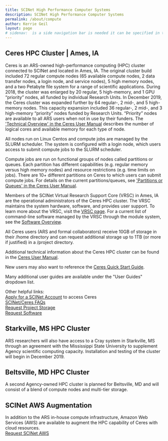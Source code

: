 ```yaml
---
title: SCINet High Performance Computer Systems
description: SCINet High Performance Computer Systems
permalink: /about/compute
author: Kerrie Geil
layout: page
# sidenav:  is a side navigation bar is needed it can be specified in the _data/navigation.yml file
---
```


## Ceres HPC Cluster | Ames, IA
Ceres is an ARS-owned high-performance computing (HPC) cluster connected to SCINet and located in Ames, IA. The original cluster build included 72 regular compute nodes (65 available compute nodes, 2 data transfer nodes, a login node, and service nodes), 5 high memory nodes, and a two Petabyte file system for a range of scientific applications. During 2018, the cluster was enlarged by 20 regular, 5 high-memory, and 1 GPU “priority” nodes, all funded by individual Research Units. In December 2019, the Ceres cluster was expanded further by 64 regular-, 2 mid-, and 5 high-memory nodes. This capacity expansion included 36 regular-, 2 mid-, and 3 high-memory “priority” nodes funded by Research Units. “Priority” nodes are available to all ARS users when not in use by their funders. The ['Technical Overview' in the Ceres User Manual](https://usda-ars-gbru.github.io/scinet-site/guide/ceres/#technical-overview) describes the number of logical cores and available memory for each type of node.

All nodes run on Linux Centos and compute jobs are managed by the SLURM scheduler. The system is configured with a login node, which users access to submit compute jobs to the SLURM scheduler. 

Compute jobs are run on functional groups of nodes called partitions or queues. Each partition has different capabilities (e.g. regular memory versus high memory nodes) and resource restrictions (e.g. time limits on jobs). There are 10+ different partitions on Ceres to which users can submit compute jobs. For details on the current partitions/queues, see ['Partitions or Queues' in the Ceres User Manual](https://usda-ars-gbru.github.io/scinet-site/guide/ceres/#partitions-or-queues). 

Members of the SCINet Virtual Research Support Core (VRSC) in Ames, IA are the operational administrators of the Ceres HPC cluster. The VRSC maintains the system hardware, software, and provides user support. To learn more about the VRSC, visit the [VRSC page](https://usda-ars-gbru.github.io/scinet-site/support/vsrc/). For a current list of command-line software managed by the VRSC through the module system, see the [Software Overview](https://usda-ars-gbru.github.io/scinet-site/guide/software).

All Ceres users (ARS and formal collaborators) receive 10GB of storage in their /home directory and can request additional storage up to 1TB (or more if justified) in a /project directory.

Additional technical information about the Ceres HPC cluster can be found in the [Ceres User Manual](https://usda-ars-gbru.github.io/scinet-site/guide/ceres/).

New users may also want to reference the [Ceres Quick Start Guide](https://usda-ars-gbru.github.io/scinet-site/guide/quickstart).

Many additional user guides are available under the "User Guides" dropdown list.

Other helpful links:<br>
[Apply for a SCINet Account](https://usda-ars-gbru.github.io/scinet-site/signup/) to access Ceres<br>
[SCINet/Ceres FAQs](https://usda-ars-gbru.github.io/scinet-site/support/faq/)<br>
[Request Project Storage](https://usda-ars-gbru.github.io/scinet-site/support/request-storage)<br>
[Request Software](https://usda-ars-gbru.github.io/scinet-site/support/request-software)<br>


## Starkville, MS HPC Cluster
ARS researchers will also have access to a Cray system in Starkville, MS through an agreement with the Mississippi State University to supplement Agency scientific computing capacity. Installation and testing of the cluster will begin in December 2019. 


## Beltsville, MD HPC Cluster
A second Agency-owned HPC cluster is planned for Beltsville, MD and will consist of a blend of compute nodes and multi-tier storage.


## SCINet AWS Augmentation 
In addition to the ARS in-house compute infrastructure, Amazon Web Services (AWS) are available to augment the HPC capability of Ceres with cloud resources.<br>
[Request SCINet AWS](https://usda-ars-gbru.github.io/scinet-site/support/request-AWS)

<!--
## Page specific instructions
Ceres
configuration
nodes storage queues
operators
network connections
links to operating docs
Info on next generation HPS's coming online 
-->
